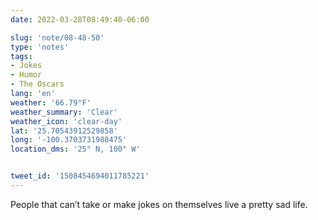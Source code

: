 ```yaml
---
date: 2022-03-28T08:49:40-06:00

slug: 'note/08-48-50'
type: 'notes'
tags:
- Jokes
- Humor
- The Oscars
lang: 'en'
weather: '66.79°F'
weather_summary: 'Clear'
weather_icon: 'clear-day'
lat: '25.70543912529858'
long: '-100.3703731988475'
location_dms: '25° N, 100° W'


tweet_id: '1508454694011785221'
---
```

People that can’t take or make jokes on themselves live a pretty sad life.